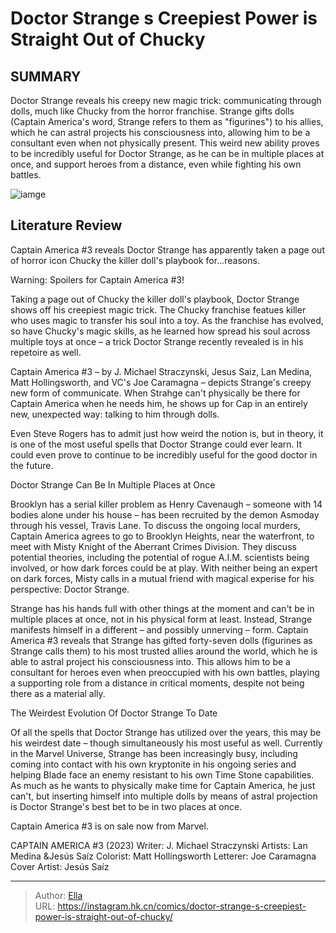 # Doctor Strange s Creepiest Power is Straight Out of Chucky


## SUMMARY 



  Doctor Strange reveals his creepy new magic trick: communicating through dolls, much like Chucky from the horror franchise.   Strange gifts dolls (Captain America&#39;s word, Strange refers to them as &#34;figurines&#34;) to his allies, which he can astral projects his consciousness into, allowing him to be a consultant even when not physically present.   This weird new ability proves to be incredibly useful for Doctor Strange, as he can be in multiple places at once, and support heroes from a distance, even while fighting his own battles.  

![iamge](https://static1.srcdn.com/wordpress/wp-content/uploads/2023/12/chucky-doctor-strange-feature-image.jpg)

## Literature Review

Captain America #3 reveals Doctor Strange has apparently taken a page out of horror icon Chucky the killer doll&#39;s playbook for...reasons.




Warning: Spoilers for Captain America #3!




Taking a page out of Chucky the killer doll&#39;s playbook, Doctor Strange shows off his creepiest magic trick. The Chucky franchise featues killer who uses magic to transfer his soul into a toy. As the franchise has evolved, so have Chucky&#39;s magic skills, as he learned how spread his soul across multiple toys at once – a trick Doctor Strange recently revealed is in his repetoire as well.

Captain America #3 – by J. Michael Straczynski, Jesus Saiz, Lan Medina, Matt Hollingsworth, and VC&#39;s Joe Caramagna – depicts Strange&#39;s creepy new form of communicate. When Strahge can&#39;t physically be there for Captain America when he needs him, he shows up for Cap in an entirely new, unexpected way: talking to him through dolls.

          

Even Steve Rogers has to admit just how weird the notion is, but in theory, it is one of the most useful spells that Doctor Strange could ever learn. It could even prove to continue to be incredibly useful for the good doctor in the future.





 Doctor Strange Can Be In Multiple Places at Once 
          

Brooklyn has a serial killer problem as Henry Cavenaugh – someone with 14 bodies alone under his house – has been recruited by the demon Asmoday through his vessel, Travis Lane. To discuss the ongoing local murders, Captain America agrees to go to Brooklyn Heights, near the waterfront, to meet with Misty Knight of the Aberrant Crimes Division. They discuss potential theories, including the potential of rogue A.I.M. scientists being involved, or how dark forces could be at play. With neither being an expert on dark forces, Misty calls in a mutual friend with magical experise for his perspective: Doctor Strange.

Strange has his hands full with other things at the moment and can&#39;t be in multiple places at once, not in his physical form at least. Instead, Strange manifests himself in a different – and possibly unnerving – form. Captain America #3 reveals that Strange has gifted forty-seven dolls (figurines as Strange calls them) to his most trusted allies around the world, which he is able to astral project his consciousness into. This allows him to be a consultant for heroes even when preoccupied with his own battles, playing a supporting role from a distance in critical moments, despite not being there as a material ally.






 The Weirdest Evolution Of Doctor Strange To Date 
          

Of all the spells that Doctor Strange has utilized over the years, this may be his weirdest date – though simultaneously his most useful as well. Currently in the Marvel Universe, Strange has been increasingly busy, including coming into contact with his own kryptonite in his ongoing series and helping Blade face an enemy resistant to his own Time Stone capabilities. As much as he wants to physically make time for Captain America, he just can&#39;t, but inserting himself into multiple dolls by means of astral projection is Doctor Strange&#39;s best bet to be in two places at once.



Captain America #3 is on sale now from Marvel.







 CAPTAIN AMERICA #3 (2023)                 Writer: J. Michael Straczynski   Artists: Lan Medina &amp;Jesús Saíz   Colorist: Matt Hollingsworth   Letterer: Joe Caramagna   Cover Artist: Jesús Saíz      




---

> Author: [Ella](https://instagram.hk.cn/)  
> URL: https://instagram.hk.cn/comics/doctor-strange-s-creepiest-power-is-straight-out-of-chucky/  

